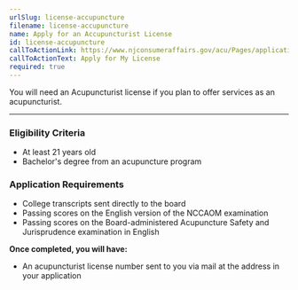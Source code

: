 ```yaml
---
urlSlug: license-accupuncture
filename: license-accupuncture
name: Apply for an Accupuncturist License
id: license-accupuncture
callToActionLink: https://www.njconsumeraffairs.gov/acu/Pages/applications.aspx
callToActionText: Apply for My License
required: true
---
```

You will need an Acupuncturist license if you plan to offer services as an acupuncturist. 

- - -
### Eligibility Criteria
- At least 21 years old
- Bachelor's degree from an acupuncture program

### Application Requirements
- College transcripts sent directly to the board 
- Passing scores on the English version of the  NCCAOM examination
- Passing scores on the Board-administered Acupuncture Safety and Jurisprudence examination in English 

**Once completed, you will have:**
- An acupuncturist license number sent to you via mail at the address in your application